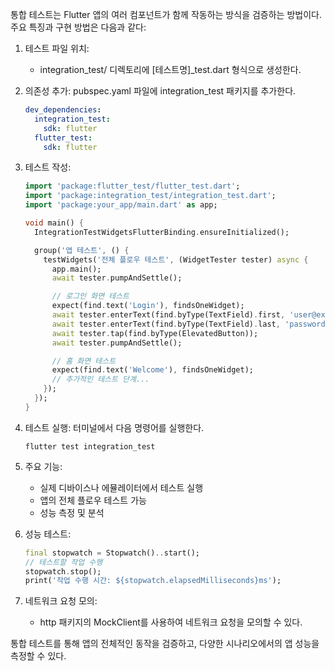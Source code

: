 통합 테스트는 Flutter 앱의 여러 컴포넌트가 함께 작동하는 방식을 검증하는 방법이다. 주요 특징과 구현 방법은 다음과 같다:

1. 테스트 파일 위치:
   - integration_test/ 디렉토리에 [테스트명]_test.dart 형식으로 생성한다.

2. 의존성 추가:
   pubspec.yaml 파일에 integration_test 패키지를 추가한다.
   ```yaml
   dev_dependencies:
     integration_test:
       sdk: flutter
     flutter_test:
       sdk: flutter
   ```

3. 테스트 작성:
   ```dart
   import 'package:flutter_test/flutter_test.dart';
   import 'package:integration_test/integration_test.dart';
   import 'package:your_app/main.dart' as app;

   void main() {
     IntegrationTestWidgetsFlutterBinding.ensureInitialized();

     group('앱 테스트', () {
       testWidgets('전체 플로우 테스트', (WidgetTester tester) async {
         app.main();
         await tester.pumpAndSettle();

         // 로그인 화면 테스트
         expect(find.text('Login'), findsOneWidget);
         await tester.enterText(find.byType(TextField).first, 'user@example.com');
         await tester.enterText(find.byType(TextField).last, 'password');
         await tester.tap(find.byType(ElevatedButton));
         await tester.pumpAndSettle();

         // 홈 화면 테스트
         expect(find.text('Welcome'), findsOneWidget);
         // 추가적인 테스트 단계...
       });
     });
   }
   ```

4. 테스트 실행:
   터미널에서 다음 명령어를 실행한다.
   ```
   flutter test integration_test
   ```

5. 주요 기능:
   - 실제 디바이스나 에뮬레이터에서 테스트 실행
   - 앱의 전체 플로우 테스트 가능
   - 성능 측정 및 분석

6. 성능 테스트:
   ```dart
   final stopwatch = Stopwatch()..start();
   // 테스트할 작업 수행
   stopwatch.stop();
   print('작업 수행 시간: ${stopwatch.elapsedMilliseconds}ms');
   ```

7. 네트워크 요청 모의:
   - http 패키지의 MockClient를 사용하여 네트워크 요청을 모의할 수 있다.

통합 테스트를 통해 앱의 전체적인 동작을 검증하고, 다양한 시나리오에서의 앱 성능을 측정할 수 있다.